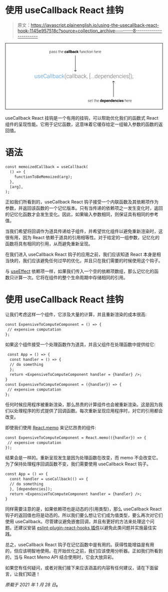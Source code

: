 # 使用 useCallback React 挂钩

> 原文：<https://javascript.plainenglish.io/using-the-usecallback-react-hook-1145e957518c?source=collection_archive---------8----------------------->

![](img/fd2dfc2c97c2499e4933e8eef7dd0d4d.png)

useCallback React 挂钩是一个有用的挂钩，可以帮助优化我们的函数式 React 组件的呈现性能。它用于记忆函数，这意味着它缓存给定一组输入参数的函数的返回值。

# 语法

```
const memoizedCallback = useCallback(
  () => {
    functionToBeMemoized(arg);
  },
  [arg],
);
```

正如我们所看到的，useCallback React 钩子接受一个内联函数及其依赖项作为参数，并返回该函数的一个记忆版本。只有当传递的依赖项之一发生变化时，返回的记忆化函数才会发生变化。因此，如果输入参数相同，则保证具有相同的参考值。

当我们希望将回调作为道具传递给子组件，并希望优化组件以避免重新渲染时，这很有用，因为 React 依赖于道具的引用相等性。对于给定的一组参数，记忆化的函数将具有相同的引用，从而避免重新呈现。

在我们进入 useCallback React 钩子的应用之前，我们应该知道 React 本身是相当快的，我们应该避免任何过早的优化，并且只在我们需要的时候使用这个钩子。

与 [useEffect](https://www.wisdomgeek.com/development/web-development/react/understanding-the-useref-react-hook/) 依赖项一样，如果我们传入一个空的依赖项数组，那么记忆化的函数只计算一次。它将在组件的整个生命周期中存储相同的引用。

# 使用 useCallback React 挂钩

让我们考虑这样一个组件，它涉及大量的计算，并且重新渲染的成本很高:

```
const ExpensiveToComputeComponent = () => {
 // expensive computation
};
```

如果这个组件接受一个处理函数作为道具，并且父组件在处理函数中提供给它:

```
 const App = () => {
  const handler = () => {
  // do something
  };
  return <ExpensiveToComputeComponent handler = {handler} />;
}
const ExpensiveToComputeComponent = ({handler}) => {
 // expensive computation
};
```

任何时候应用程序被重新渲染，那么昂贵的计算组件也会被重新渲染。这是因为我们以处理程序的形式提供了回调函数。每次重新呈现应用程序时，对它的引用都会改变。

即使我们使用 [React.memo](https://www.wisdomgeek.com/development/web-development/react/using-react-memo-in-react-16-6/) 来记忆昂贵的组件:

```
const ExpensiveToComputeComponent = React.memo(({handler}) => {
 // expensive computation
});
```

结果会是一样的。重新呈现发生是因为处理函数在改变，而 memo 不会改变它。为了保持处理程序回调函数不变，我们需要使用 useCallback React 钩子。

```
const App = () => {
  const handler = useCallback(() => {
  // do something
  }, [dependencies]);
  return <ExpensiveToComputeComponent handler = {handler} />;
}
```

同样需要注意的是，如果依赖项也是动态的(引用类型)，那么 useCallback React 钩子的返回值也将是动态的。所以我们要么想让它们成为值类型，要么再次对它们使用 useCallback。尽管建议避免嵌套回调，并且有更好的方法来处理这个问题。还建议安装 [eslint-plugin-react-hooks 插件](https://www.npmjs.com/package/eslint-plugin-react-hooks)以避免此类问题并实施最佳实践。

总之，useCallback React 钩子在记忆函数中是有用的。获得性能增益是有用的，但应该明智地使用。在开始优化之前，我们应该使用分析器。正如我们所看到的，当与 React Memo API 结合使用时，它会大放异彩。

如果您有任何疑问，或者对我们接下来应该涵盖的内容有任何建议，请在下面留言，让我们知道！

*原载于 2021 年 1 月 28 日*[](https://www.wisdomgeek.com/development/web-development/react/using-the-usecallback-react-hook/)**。**